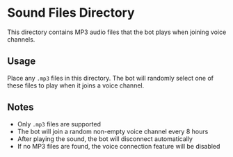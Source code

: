 # Sound Files Directory

This directory contains MP3 audio files that the bot plays when joining voice channels.

## Usage
Place any `.mp3` files in this directory. The bot will randomly select one of these files to play when it joins a voice channel.

## Notes
- Only `.mp3` files are supported
- The bot will join a random non-empty voice channel every 8 hours
- After playing the sound, the bot will disconnect automatically
- If no MP3 files are found, the voice connection feature will be disabled